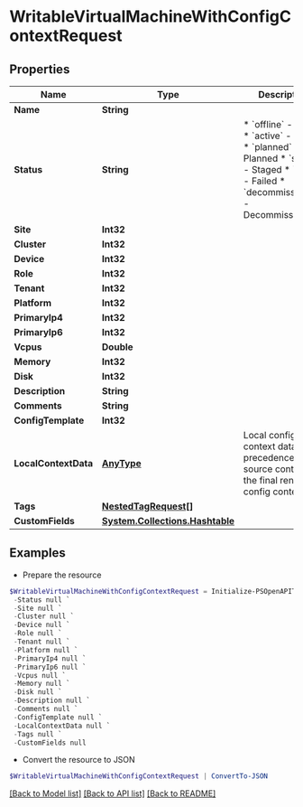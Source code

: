 # WritableVirtualMachineWithConfigContextRequest
## Properties

Name | Type | Description | Notes
------------ | ------------- | ------------- | -------------
**Name** | **String** |  | 
**Status** | **String** | * &#x60;offline&#x60; - Offline * &#x60;active&#x60; - Active * &#x60;planned&#x60; - Planned * &#x60;staged&#x60; - Staged * &#x60;failed&#x60; - Failed * &#x60;decommissioning&#x60; - Decommissioning | [optional] 
**Site** | **Int32** |  | [optional] 
**Cluster** | **Int32** |  | [optional] 
**Device** | **Int32** |  | [optional] 
**Role** | **Int32** |  | [optional] 
**Tenant** | **Int32** |  | [optional] 
**Platform** | **Int32** |  | [optional] 
**PrimaryIp4** | **Int32** |  | [optional] 
**PrimaryIp6** | **Int32** |  | [optional] 
**Vcpus** | **Double** |  | [optional] 
**Memory** | **Int32** |  | [optional] 
**Disk** | **Int32** |  | [optional] 
**Description** | **String** |  | [optional] 
**Comments** | **String** |  | [optional] 
**ConfigTemplate** | **Int32** |  | [optional] 
**LocalContextData** | [**AnyType**](.md) | Local config context data takes precedence over source contexts in the final rendered config context | [optional] 
**Tags** | [**NestedTagRequest[]**](NestedTagRequest.md) |  | [optional] 
**CustomFields** | [**System.Collections.Hashtable**](AnyType.md) |  | [optional] 

## Examples

- Prepare the resource
```powershell
$WritableVirtualMachineWithConfigContextRequest = Initialize-PSOpenAPIToolsWritableVirtualMachineWithConfigContextRequest  -Name null `
 -Status null `
 -Site null `
 -Cluster null `
 -Device null `
 -Role null `
 -Tenant null `
 -Platform null `
 -PrimaryIp4 null `
 -PrimaryIp6 null `
 -Vcpus null `
 -Memory null `
 -Disk null `
 -Description null `
 -Comments null `
 -ConfigTemplate null `
 -LocalContextData null `
 -Tags null `
 -CustomFields null
```

- Convert the resource to JSON
```powershell
$WritableVirtualMachineWithConfigContextRequest | ConvertTo-JSON
```

[[Back to Model list]](../README.md#documentation-for-models) [[Back to API list]](../README.md#documentation-for-api-endpoints) [[Back to README]](../README.md)

